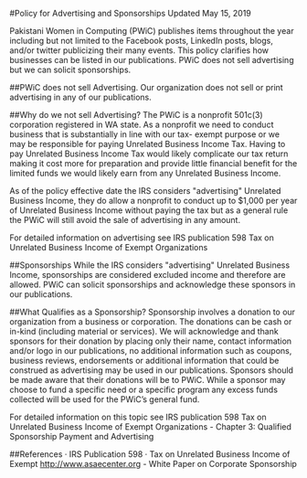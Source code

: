 #Policy for Advertising and Sponsorships
Updated May 15, 2019

Pakistani Women in Computing (PWiC) publishes items throughout the year including but not limited to the Facebook posts, LinkedIn posts, blogs, and/or twitter publicizing their many events. This policy clarifies how businesses can be listed in our publications. PWiC does not sell advertising but we can solicit sponsorships.

##PWiC does not sell Advertising.
Our organization does not sell or print advertising in any of our publications.

##Why do we not sell Advertising?
The PWiC is a nonprofit 501c(3) corporation registered in WA state. As a nonprofit we need to conduct business that is substantially in line with our tax- exempt purpose or we may be responsible for paying Unrelated Business Income Tax. Having to pay Unrelated Business Income Tax would likely complicate our tax return making it cost more for preparation and provide little financial benefit for the limited funds we would likely earn from any Unrelated Business Income.

As of the policy effective date the IRS considers "advertising" Unrelated Business Income, they do allow a nonprofit to conduct up to $1,000 per year of Unrelated Business Income without paying the tax but as a general rule the PWiC will still avoid the sale of advertising in any amount.

For detailed information on advertising see IRS publication 598 Tax on Unrelated Business Income of Exempt Organizations

##Sponsorships
While the IRS considers "advertising" Unrelated Business Income, sponsorships are considered excluded income and therefore are allowed. PWiC can solicit sponsorships and acknowledge these sponsors in our publications.

##What Qualifies as a Sponsorship?
Sponsorship involves a donation to our organization from a business or corporation. The donations can be cash or in-kind (including material or services). We will acknowledge and thank sponsors for their donation by placing only their name, contact information and/or logo in our publications, no additional information such as coupons, business reviews, endorsements or additional information that could be construed as advertising may be used in our publications. Sponsors should be made aware that their donations will be to PWiC. While a sponsor may choose to fund a specific need or a specific program any excess funds collected will be used for the PWiC’s general fund.

For detailed information on this topic see IRS publication 598 Tax on Unrelated Business Income of Exempt Organizations - Chapter 3: Qualified Sponsorship Payment and Advertising

##References
·       IRS Publication 598
·       Tax on Unrelated Business Income of Exempt http://www.asaecenter.org - White Paper on Corporate Sponsorship 
